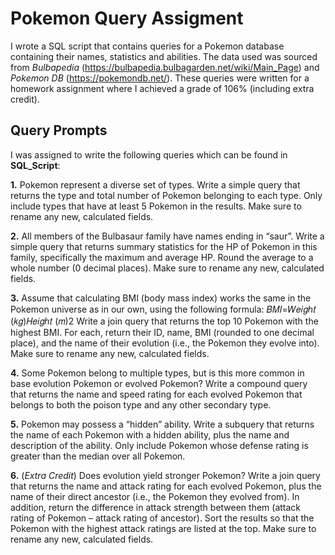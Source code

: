 # Pokemon Query Assigment
I wrote a SQL script that contains queries for a Pokemon database containing their names, statistics and abilities. The data used was sourced from *Bulbapedia*  (https://bulbapedia.bulbagarden.net/wiki/Main_Page) and *Pokemon DB* (https://pokemondb.net/). These queries were written for a homework assignment where I achieved a grade of 106% (including extra credit).

## Query Prompts
I was assigned to write the following queries which can be found in **SQL_Script**:

**1.** Pokemon represent a diverse set of types. Write a simple query that returns the type and total number of Pokemon belonging to each type. Only include types that have at least 5 Pokemon in the results. Make sure to rename any new, calculated fields.

**2.** All members of the Bulbasaur family have names ending in “saur”. Write a simple query that returns summary statistics for the HP of Pokemon in this family, specifically the maximum and average HP. Round the average to a whole number (0 decimal places). Make sure to rename any new, calculated fields.

**3.** Assume that calculating BMI (body mass index) works the same in the Pokemon universe as in our own, using the following formula:
𝐵𝑀𝐼=𝑊𝑒𝑖𝑔ℎ𝑡 (𝑘𝑔)𝐻𝑒𝑖𝑔ℎ𝑡 (𝑚)2
Write a join query that returns the top 10 Pokemon with the highest BMI. For each, return their ID, name, BMI (rounded to one decimal place), and the name of their evolution (i.e., the Pokemon they evolve into). Make sure to rename any new, calculated fields.

**4.** Some Pokemon belong to multiple types, but is this more common in base evolution Pokemon or evolved Pokemon? Write a compound query that returns the name and speed rating for each evolved Pokemon that belongs to both the poison type and any other secondary type.

**5.** Pokemon may possess a “hidden” ability. Write a subquery that returns the name of each Pokemon with a hidden ability, plus the name and description of the ability. Only include Pokemon whose defense rating is greater than the median over all Pokemon.

**6.** (*Extra Credit*) Does evolution yield stronger Pokemon? Write a join query that returns the name and attack rating for each evolved Pokemon, plus the name of their direct ancestor (i.e., the Pokemon they evolved from). In addition, return the difference in attack strength between them (attack rating of Pokemon – attack rating of ancestor). Sort the results so that the Pokemon with the highest attack ratings are listed at the top. Make sure to rename any new, calculated fields.
